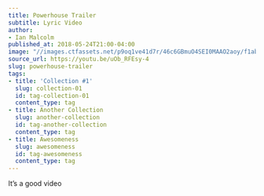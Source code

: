 ```yaml
---
title: Powerhouse Trailer
subtitle: Lyric Video
author:
- Ian Malcolm
published_at: 2018-05-24T21:00-04:00
image: "//images.ctfassets.net/p9oq1ve41d7r/46c6GBmuO4SEI0MAAO2aoy/f1ab7c226cfd0f78d43171197e79cb0c/jurassic-park-movie-clip-screenshot-rape-of-the-natural-world_large.jpg"
source_url: https://youtu.be/uOb_RFEsy-4
slug: powerhouse-trailer
tags:
- title: 'Collection #1'
  slug: collection-01
  id: tag-collection-01
  content_type: tag
- title: Another Collection
  slug: another-collection
  id: tag-another-collection
  content_type: tag
- title: Awesomeness
  slug: awesomeness
  id: tag-awesomeness
  content_type: tag
---
```


<p>It’s a good video</p>
